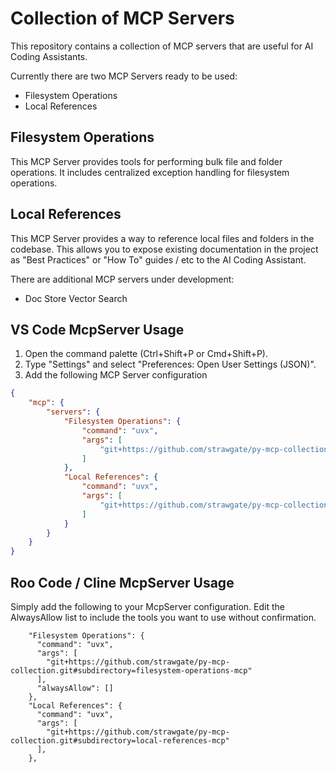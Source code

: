# Collection of MCP Servers

This repository contains a collection of MCP servers that are useful for AI Coding Assistants.

Currently there are two MCP Servers ready to be used:
- Filesystem Operations
- Local References

## Filesystem Operations
This MCP Server provides tools for performing bulk file and folder operations. It includes centralized exception handling for filesystem operations.

## Local References
This MCP Server provides a way to reference local files and folders in the codebase. This allows you to expose existing documentation in the project as "Best Practices" or "How To" guides / etc to the AI Coding Assistant.

There are additional MCP servers under development:
- Doc Store Vector Search


## VS Code McpServer Usage
1. Open the command palette (Ctrl+Shift+P or Cmd+Shift+P).
2. Type "Settings" and select "Preferences: Open User Settings (JSON)".
3. Add the following MCP Server configuration

```json
{
    "mcp": {
        "servers": {
            "Filesystem Operations": {
                "command": "uvx",
                "args": [
                    "git+https://github.com/strawgate/py-mcp-collection.git#subdirectory=filesystem-operations-mcp",
                ]
            },
            "Local References": {
                "command": "uvx",
                "args": [
                    "git+https://github.com/strawgate/py-mcp-collection.git#subdirectory=local-references-mcp",
                ]
            }
        }
    }
}
```

## Roo Code / Cline McpServer Usage
Simply add the following to your McpServer configuration. Edit the AlwaysAllow list to include the tools you want to use without confirmation.

```
    "Filesystem Operations": {
      "command": "uvx",
      "args": [
        "git+https://github.com/strawgate/py-mcp-collection.git#subdirectory=filesystem-operations-mcp"
      ],
      "alwaysAllow": []
    },
    "Local References": {
      "command": "uvx",
      "args": [
        "git+https://github.com/strawgate/py-mcp-collection.git#subdirectory=local-references-mcp"
      ],
    },
```